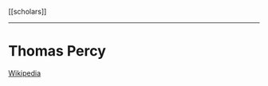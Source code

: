 [[scholars]]
***
# Thomas Percy
[Wikipedia](https://en.wikipedia.org/wiki/Thomas_Percy_(bishop_of_Dromore))